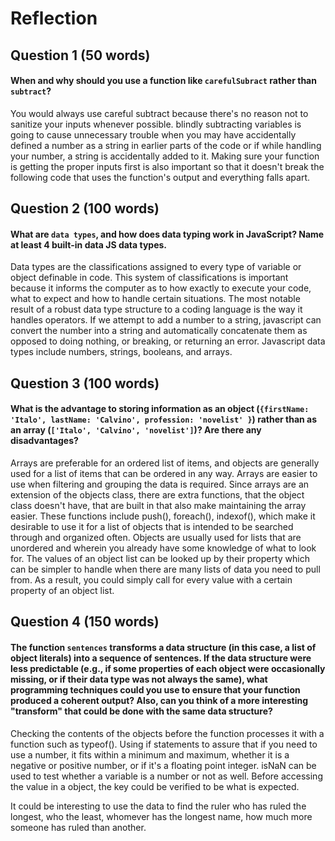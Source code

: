 # Reflection

## Question 1 (50 words)
#### When and why should you use a function like `carefulSubract` rather than `subtract`?

You would always use careful subtract because there's no reason not to sanitize your inputs whenever possible. blindly subtracting variables is going to cause unnecessary trouble when you may have accidentally defined a number as a string in earlier parts of the code or if while handling your number, a string is accidentally added to it. Making sure your function is getting the proper inputs first is also important so that it doesn't break the following code that uses the function's output and everything falls apart.

## Question 2 (100 words)
#### What are `data types`, and how does data typing work in JavaScript? Name at least 4 built-in data JS data types.

Data types are the classifications assigned to every type of variable or object definable in code. This system of classifications is important because it informs the computer as to how exactly to execute your code, what to expect and how to handle certain situations. The most notable result of a robust data type structure to a coding language is the way it handles operators. If we attempt to add a number to a string, javascript can convert the number into a string and automatically concatenate them as opposed to doing nothing, or breaking, or returning an error. Javascript data types include numbers, strings, booleans, and arrays.

## Question 3 (100 words)
#### What is the advantage to storing information as an object (`{firstName: 'Italo', lastName: 'Calvino', profession: 'novelist' }`) rather than as an array (`['Italo', 'Calvino', 'novelist']`)? Are there any disadvantages?

Arrays are preferable for an ordered list of items, and objects are generally used for a list of items that can be ordered in any way. Arrays are easier to use when filtering and grouping the data is required. Since arrays are an extension of the objects class, there are extra functions, that the object class doesn't have, that are built in that also make maintaining the array easier. These functions include push(), foreach(), indexof(), which make it desirable to use it for a list of objects that is intended to be searched through and organized often. Objects are usually used for lists that are unordered and wherein you already have some knowledge of what to look for. The values of an object list can be looked up by their property which can be simpler to handle when there are many lists of data you need to pull from. As a result, you could simply call for every value with a certain property of an object list.

## Question 4 (150 words)
#### The function `sentences` transforms a data structure (in this case, a list of object literals) into a sequence of sentences. If the data structure were less predictable (e.g., if some properties of each object were occasionally missing, or if their data type was not always the same), what programming techniques could you use to ensure that your function produced a coherent output? Also, can you think of a more interesting "transform" that could be done with the same data structure?

Checking the contents of the objects before the function processes it with a function such as typeof(). Using if statements to assure that if you need to use a number, it fits within a minimum and maximum, whether it is a negative or positive number, or if it's a floating point integer. isNaN can be used to test whether a variable is a number or not as well. Before accessing the value in a object, the key could be verified to be what is expected.

It could be interesting to use the data to find the ruler who has ruled the longest, who the least, whomever has the longest name, how much more someone has ruled than another. 

